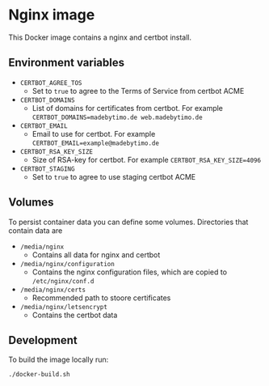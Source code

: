 # Nginx image

This Docker image contains a nginx and certbot install.

## Environment variables

- `CERTBOT_AGREE_TOS`
    - Set to `true` to agree to the Terms of Service from certbot ACME
- `CERTBOT_DOMAINS`
    - List of domains for certificates from certbot. For example `CERTBOT_DOMAINS=madebytimo.de web.madebytimo.de`
- `CERTBOT_EMAIL`
    - Email to use for certbot. For example `CERTBOT_EMAIL=example@madebytimo.de`
- `CERTBOT_RSA_KEY_SIZE`
    - Size of RSA-key for certbot. For example `CERTBOT_RSA_KEY_SIZE=4096`
- `CERTBOT_STAGING`
    - Set to `true` to agree to use staging certbot ACME

## Volumes

To persist container data you can define some volumes. Directories that contain data are

- `/media/nginx`
    - Contains all data for nginx and certbot
- `/media/nginx/configuration`
    - Contains the nginx configuration files, which are copied to `/etc/nginx/conf.d`
- `/media/nginx/certs`
    - Recommended path to stoore certificates
- `/media/nginx/letsencrypt`
    - Contains the certbot data


## Development

To build the image locally run:
```bash
./docker-build.sh
```